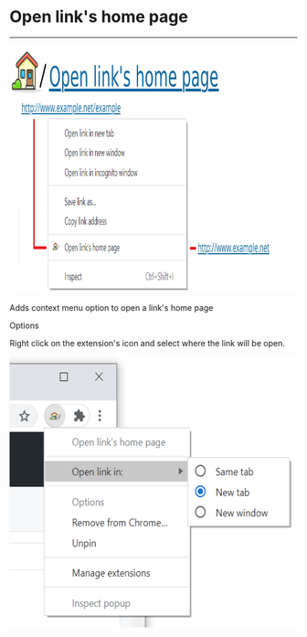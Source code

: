 # Open link's home page

---

<img src="https://github.com/MrLuxan/OpenLinksHomePage/blob/main/docs/Title.png?raw=true" alt="AppIamge" width="960px" height="433xpx">

Adds context menu option to open a link's home page

Options

Right click on the extension's icon and select where the link will be open.

<img src="https://github.com/MrLuxan/OpenLinksHomePage/blob/main/docs/Options.png?raw=true" alt="Options" width="565px" height="475px">
